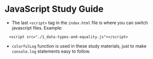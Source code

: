# JavaScript Study Guide

- The last `<script>` tag in the `index.html` file is where you can switch javascript files. Example:

```
  <script src="./1_data-types-and-equality.js"></script>
```

- `colorfulLog` function is used in these study materials, just to make `console.log` statements easy to follow.
